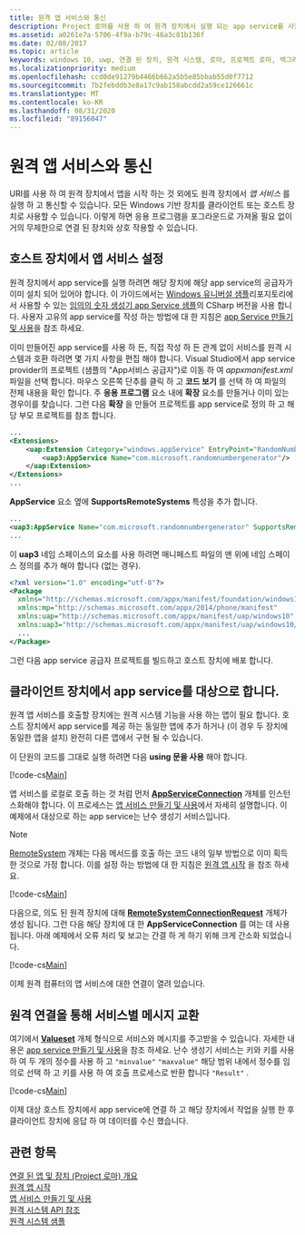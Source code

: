 ```yaml
---
title: 원격 앱 서비스와 통신
description: Project 로마를 사용 하 여 원격 장치에서 실행 되는 app service를 사용 하 여 메시지를 교환 합니다.
ms.assetid: a0261e7a-5706-4f9a-b79c-46a3c81b136f
ms.date: 02/08/2017
ms.topic: article
keywords: windows 10, uwp, 연결 된 장치, 원격 시스템, 로마, 프로젝트 로마, 백그라운드 작업, app service
ms.localizationpriority: medium
ms.openlocfilehash: ccd0de91279b4466b662a5b5e85bbab55d0f7712
ms.sourcegitcommit: 7b2febddb3e8a17c9ab158abcdd2a59ce126661c
ms.translationtype: MT
ms.contentlocale: ko-KR
ms.lasthandoff: 08/31/2020
ms.locfileid: "89156047"
---
```

# <a name="communicate-with-a-remote-app-service"></a>원격 앱 서비스와 통신

URI를 사용 하 여 원격 장치에서 앱을 시작 하는 것 외에도 원격 장치에서 *앱 서비스* 를 실행 하 고 통신할 수 있습니다. 모든 Windows 기반 장치를 클라이언트 또는 호스트 장치로 사용할 수 있습니다. 이렇게 하면 응용 프로그램을 포그라운드로 가져올 필요 없이 거의 무제한으로 연결 된 장치와 상호 작용할 수 있습니다.

## <a name="set-up-the-app-service-on-the-host-device"></a>호스트 장치에서 앱 서비스 설정
원격 장치에서 app service를 실행 하려면 해당 장치에 해당 app service의 공급자가 이미 설치 되어 있어야 합니다. 이 가이드에서는 [Windows 유니버설 샘플](https://github.com/Microsoft/Windows-universal-samples/tree/master/Samples/AppServices)리포지토리에서 사용할 수 있는 [임의의 숫자 생성기 app Service 샘플](https://github.com/Microsoft/Windows-universal-samples/tree/master/Samples/AppServices)의 CSharp 버전을 사용 합니다. 사용자 고유의 app service를 작성 하는 방법에 대 한 지침은 [app Service 만들기 및 사용](how-to-create-and-consume-an-app-service.md)을 참조 하세요.

이미 만들어진 app service를 사용 하 든, 직접 작성 하 든 관계 없이 서비스를 원격 시스템과 호환 하려면 몇 가지 사항을 편집 해야 합니다. Visual Studio에서 app service provider의 프로젝트 (샘플의 "App서비스 공급자")로 이동 하 여 _appxmanifest.xml_ 파일을 선택 합니다. 마우스 오른쪽 단추를 클릭 하 고 **코드 보기** 를 선택 하 여 파일의 전체 내용을 확인 합니다. 주 **응용 프로그램** 요소 내에 **확장** 요소를 만들거나 이미 있는 경우이를 찾습니다. 그런 다음 **확장** 을 만들어 프로젝트를 app service로 정의 하 고 해당 부모 프로젝트를 참조 합니다.

``` xml
...
<Extensions>
    <uap:Extension Category="windows.appService" EntryPoint="RandomNumberService.RandomNumberGeneratorTask">
        <uap3:AppService Name="com.microsoft.randomnumbergenerator"/>
    </uap:Extension>
</Extensions>
...
```

**AppService** 요소 옆에 **SupportsRemoteSystems** 특성을 추가 합니다.

``` xml
...
<uap3:AppService Name="com.microsoft.randomnumbergenerator" SupportsRemoteSystems="true"/>
...
```

이 **uap3** 네임 스페이스의 요소를 사용 하려면 매니페스트 파일의 맨 위에 네임 스페이스 정의를 추가 해야 합니다 (없는 경우).

```xml
<?xml version="1.0" encoding="utf-8"?>
<Package
  xmlns="http://schemas.microsoft.com/appx/manifest/foundation/windows10"
  xmlns:mp="http://schemas.microsoft.com/appx/2014/phone/manifest"
  xmlns:uap="http://schemas.microsoft.com/appx/manifest/uap/windows10"
  xmlns:uap3="http://schemas.microsoft.com/appx/manifest/uap/windows10/3">
  ...
</Package>
```

그런 다음 app service 공급자 프로젝트를 빌드하고 호스트 장치에 배포 합니다.

## <a name="target-the-app-service-from-the-client-device"></a>클라이언트 장치에서 app service를 대상으로 합니다.
원격 앱 서비스를 호출할 장치에는 원격 시스템 기능을 사용 하는 앱이 필요 합니다. 호스트 장치에서 app service를 제공 하는 동일한 앱에 추가 하거나 (이 경우 두 장치에 동일한 앱을 설치) 완전히 다른 앱에서 구현 될 수 있습니다.

이 단원의 코드를 그대로 실행 하려면 다음 **using 문을 사용** 해야 합니다.

[!code-cs[Main](./code/RemoteAppService/MainPage.xaml.cs#SnippetUsings)]


앱 서비스를 로컬로 호출 하는 것 처럼 먼저 [**AppServiceConnection**](/uwp/api/Windows.ApplicationModel.AppService.AppServiceConnection) 개체를 인스턴스화해야 합니다. 이 프로세스는 [앱 서비스 만들기 및 사용](how-to-create-and-consume-an-app-service.md)에서 자세히 설명합니다. 이 예제에서 대상으로 하는 app service는 난수 생성기 서비스입니다.

> [!NOTE]
> [RemoteSystem](/uwp/api/Windows.System.RemoteSystems.RemoteSystem) 개체는 다음 메서드를 호출 하는 코드 내의 일부 방법으로 이미 획득 한 것으로 가정 합니다. 이를 설정 하는 방법에 대 한 지침은 [원격 앱 시작](launch-a-remote-app.md) 을 참조 하세요.

[!code-cs[Main](./code/RemoteAppService/MainPage.xaml.cs#SnippetAppService)]

다음으로, 의도 된 원격 장치에 대해 [**RemoteSystemConnectionRequest**](/uwp/api/Windows.System.RemoteSystems.RemoteSystemConnectionRequest) 개체가 생성 됩니다. 그런 다음 해당 장치에 대 한 **AppServiceConnection** 를 여는 데 사용 됩니다. 아래 예제에서 오류 처리 및 보고는 간결 하 게 하기 위해 크게 간소화 되었습니다.

[!code-cs[Main](./code/RemoteAppService/MainPage.xaml.cs#SnippetRemoteConnection)]

이제 원격 컴퓨터의 앱 서비스에 대한 연결이 열려 있습니다.

## <a name="exchange-service-specific-messages-over-the-remote-connection"></a>원격 연결을 통해 서비스별 메시지 교환

여기에서 [**Valueset**](/uwp/api/windows.foundation.collections.valueset) 개체 형식으로 서비스와 메시지를 주고받을 수 있습니다. 자세한 내용은 [app service 만들기 및 사용](how-to-create-and-consume-an-app-service.md)을 참조 하세요. 난수 생성기 서비스는 키와 키를 사용 하 여 두 개의 정수를 사용 하 고 `"minvalue"` `"maxvalue"` 해당 범위 내에서 정수를 임의로 선택 하 고 키를 사용 하 여 호출 프로세스로 반환 합니다 `"Result"` .

[!code-cs[Main](./code/RemoteAppService/MainPage.xaml.cs#SnippetSendMessage)]

이제 대상 호스트 장치에서 app service에 연결 하 고 해당 장치에서 작업을 실행 한 후 클라이언트 장치에 응답 하 여 데이터를 수신 했습니다.

## <a name="related-topics"></a>관련 항목

[연결 된 앱 및 장치 (Project 로마) 개요](connected-apps-and-devices.md)  
[원격 앱 시작](launch-a-remote-app.md)  
[앱 서비스 만들기 및 사용](how-to-create-and-consume-an-app-service.md)  
[원격 시스템 API 참조](/uwp/api/Windows.System.RemoteSystems)  
[원격 시스템 샘플](https://github.com/Microsoft/Windows-universal-samples/tree/dev/Samples/RemoteSystems)